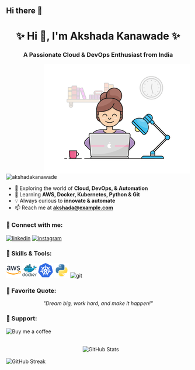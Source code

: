 ## Hi there 👋
<h1 align="center">✨ Hi 👋, I'm Akshada Kanawade ✨</h1>
<h3 align="center">A Passionate Cloud & DevOps Enthusiast from India</h3>

<img align="right" alt="coding" width="400" src="https://github.com/AkshadaKanawade/AkshadaKanawade/blob/main/0_PXf5ge7QCN9Ga_CL.gif">

<p align="left"> <img src="https://komarev.com/ghpvc/?username=akshadakanawade&label=Profile%20views&color=ff69b4&style=flat" alt="akshadakanawade" /> </p>

- 🌸 Exploring the world of **Cloud, DevOps, & Automation**
- 📖 Learning **AWS, Docker, Kubernetes, Python & Git**
- 💡 Always curious to **innovate & automate**
- 📫 Reach me at **akshada@example.com**

<h3 align="left">💫 Connect with me:</h3>
<p align="left">
<a href="https://linkedin.com/in/akshada-kanawade" target="blank"><img align="center" src="https://raw.githubusercontent.com/rahuldkjain/github-profile-readme-generator/master/src/images/icons/Social/linked-in-alt.svg" alt="linkedin" height="30" width="40" /></a>
<a href="https://instagram.com/akshada_kanawade" target="blank"><img align="center" src="https://raw.githubusercontent.com/rahuldkjain/github-profile-readme-generator/master/src/images/icons/Social/instagram.svg" alt="instagram" height="30" width="40" /></a>
</p>

<h3 align="left">🎀 Skills & Tools:</h3>
<p align="left">
<img src="https://raw.githubusercontent.com/devicons/devicon/master/icons/amazonwebservices/amazonwebservices-original-wordmark.svg" alt="aws" width="40" height="40"/>
<img src="https://raw.githubusercontent.com/devicons/devicon/master/icons/docker/docker-original-wordmark.svg" alt="docker" width="40" height="40"/>
<img src="https://raw.githubusercontent.com/devicons/devicon/master/icons/kubernetes/kubernetes-plain.svg" alt="kubernetes" width="40" height="40"/>
<img src="https://raw.githubusercontent.com/devicons/devicon/master/icons/python/python-original.svg" alt="python" width="40" height="40"/>
<img src="https://www.vectorlogo.zone/logos/git-scm/git-scm-icon.svg" alt="git" width="40" height="40"/>
</p>

<h3 align="left">🌟 Favorite Quote:</h3>
<p align="center"><i>"Dream big, work hard, and make it happen!"</i></p>

<h3 align="left">💖 Support:</h3>
<p><a href="https://www.buymeacoffee.com/akshadak"> <img align="left" src="https://cdn.buymeacoffee.com/buttons/v2/default-yellow.png" height="50" width="210" alt="Buy me a coffee" /></a></p><br><br>

<p><img align="center" src="https://github-readme-stats.vercel.app/api?username=akshadakanawade&show_icons=true&theme=dracula" alt="GitHub Stats" /></p>

<p><img align="center" src="https://github-readme-streak-stats.herokuapp.com/?user=akshadakanawade&theme=dracula" alt="GitHub Streak" /></p>

<!--
**AkshadaKanawade/AkshadaKanawade** is a ✨ _special_ ✨ repository because its `README.md` (this file) appears on your GitHub profile.

Here are some ideas to get you started:

- 🔭 I’m currently working on ...
- 🌱 I’m currently learning ...
- 👯 I’m looking to collaborate on ...
- 🤔 I’m looking for help with ...
- 💬 Ask me about ...
- 📫 How to reach me: ...
- 😄 Pronouns: ...
- ⚡ Fun fact: ...
-->
